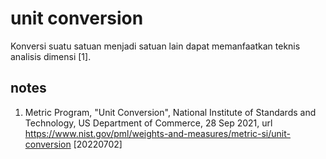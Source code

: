 # unit conversion
Konversi suatu satuan menjadi satuan lain dapat memanfaatkan teknis analisis dimensi [1].

## notes
1. <a name='ref1'></a>Metric Program, "Unit Conversion", National Institute of Standards and Technology, US Department of Commerce, 28 Sep 2021, url <https://www.nist.gov/pml/weights-and-measures/metric-si/unit-conversion> [20220702]
